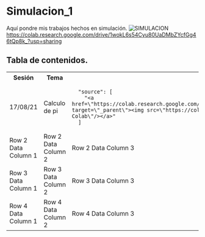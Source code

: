 # Simulacion_1
Aquí pondre mis trabajos hechos en simulación.
![SIMULACION](https://user-images.githubusercontent.com/86864418/130328604-9796433d-7923-46e3-bf21-18c620d8ec36.png)
https://colab.research.google.com/drive/1wokL6s54Cyu80UaDMbZYcfGg46tQp8k_?usp=sharing
## Tabla de contenidos.
<table>
 <tr>
 <th>Sesión</th>
 <th>Tema</th>
 <th>PDF</th>
 <th>Link</th>
 </tr>
 <tr>
 <td>17/08/21</td>
 <td>Calculo de pi</td>
 <td>

      "source": [
        "<a href=\"https://colab.research.google.com/github/JesusRosales1309/Simulacion_1/blob/main/Calculo_de_pi.ipynb\" target=\"_parent\"><img src=\"https://colab.research.google.com/assets/colab-badge.svg\" alt=\"Open In Colab\"/></a>"
      ]
  
 </td>
 </tr>
 <tr>
 <td>Row 2 Data Column 1</td>
 <td>Row 2 Data Column 2</td>
 <td>Row 2 Data Column 3</td>
 <td>Row 2 Data Column 4</td>
 </tr>
 </tr>
 <tr>
 <td>Row 3 Data Column 1</td>
 <td>Row 3 Data Column 2</td>
 <td>Row 3 Data Column 3</td>
 <td>Row 3 Data Column 4</td>
 </tr>
 </tr>
 <tr>
 <td>Row 4 Data Column 1</td>
 <td>Row 4 Data Column 2</td>
 <td>Row 4 Data Column 3</td>
 <td>Row 4 Data Column 4</td>
 </tr>
</table>
